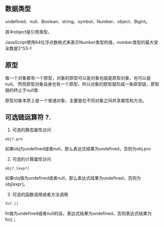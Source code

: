 ## 数据类型
undefined、null、Boolean、string、symbol、Number、object、Bigint。

其中object是引用类型。

JavaScript使用64位浮点数格式来表示Number类型的值，number类型的最大安全数是2^53-1

## 原型
每一个对象都有一个原型，对象的原型可以是对象也就是原型对象，也可以是null。
然而原型对象自身也有一个原型，所以对象的原型就形成一条原型链，原型链的终止于null值

原型对象本质上是一个普通对象，主要是在不同对象之间共享属性和方法。

## 可选链运算符 ?.
1. 可选的静态属性访问
```
obj?.pro
```
如果obj为undefined或者null，那么表达式结果为undefined，否则为obj.pro

2. 可选的计算属性访问
```
obj?.[expr]
```
如果obj值为undefined或者null，那么表达式结果为undefined，否则为obj[expr]。

3. 可选的函数调用或者方法调用
```
fn?.()
```
fn值为undefined或者null的话，表达式结果为undefined，否则表达式结果为fn()；

